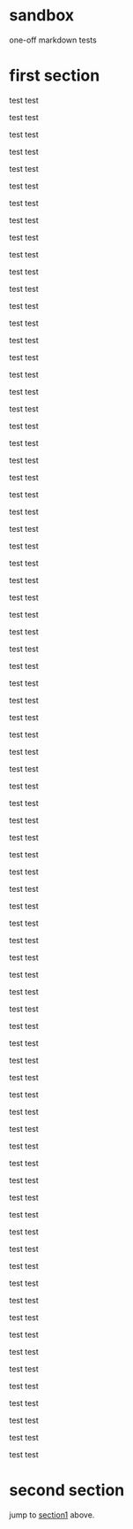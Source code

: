 # sandbox
one-off markdown tests

# first section <a name="problem1"></a>

test test

test test

test test

test test

test test

test test

test test

test test

test test

test test

test test

test test

test test

test test

test test

test test

test test

test test

test test

test test

test test

test test

test test

test test

test test

test test

test test

test test

test test

test test

test test

test test

test test

test test

test test

test test

test test

test test

test test

test test

test test

test test

test test

test test

test test

test test

test test

test test

test test

test test

test test

test test

test test

test test

test test

test test

test test

test test

test test

test test

test test

test test

test test

test test

test test

test test

test test

test test

test test

test test

test test

test test

test test

test test

test test

test test

test test

test test

test test

test test

# second section

jump to [section1](#problem1) above.

